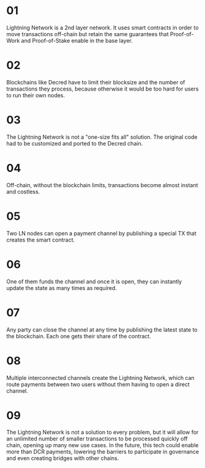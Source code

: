 # 01

Lightning Network is a 2nd layer network. It uses smart contracts in order to move transactions off-chain but retain the same guarantees that Proof-of-Work and Proof-of-Stake enable in the base layer. 

# 02

Blockchains like Decred have to limit their blocksize and the number of transactions they process, because otherwise it would be too hard for users to run their own nodes.


# 03

The Lightning Network is not a "one-size fits all" solution. The original code had to be customized and ported to the Decred chain.

# 04

Off-chain, without the blockchain limits, transactions become almost instant and costless.

# 05

Two LN nodes can open a payment channel by publishing a special TX that creates the smart contract.

# 06

One of them funds the channel and once it is open, they can instantly update the state as many times as required.

# 07

Any party can close the channel at any time by publishing the latest state to the blockchain. Each one gets their share of the contract.

# 08

Multiple interconnected channels create the Lightning Network, which can route payments between two users without them having to open a direct channel.

# 09

The Lightning Network is not a solution to every problem, but it will allow for an unlimited number of smaller transactions to be processed quickly off chain, opening up many new use cases. In the future, this tech could enable more than DCR payments, lowering the barriers to participate in governance and even creating bridges with other chains.
